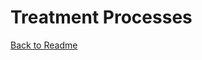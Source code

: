 # Treatment Processes

[Back to Readme](https://github.com/wellsy57/Home-Assistant-Project/blob/master/README.md)
